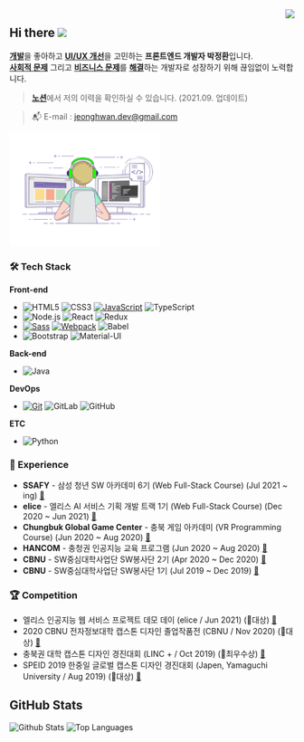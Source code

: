 <div align="right">
  <a href="https://hits.seeyoufarm.com">
    <img src="https://hits.seeyoufarm.com/api/count/incr/badge.svg?url=https%3A%2F%2Fgithub.com%2FJeongHwan-dev&count_bg=%23769CDD&title_bg=%238E8E8E&icon=github.svg&icon_color=%23E7E7E7&title=hits&edge_flat=false" align="right" />
  </a>
</div>

<h2>Hi there <img src="https://media.giphy.com/media/hvRJCLFzcasrR4ia7z/giphy.gif" width="25px" /></h2>

[**개발**](#)을 좋아하고 [**UI/UX 개선**](#)을 고민하는 **프론트엔드 개발자 박정환**입니다.  
[**사회적 문제**](#) 그리고 [**비즈니스 문제**](#)를 [**해결**](#)하는 개발자로 성장하기 위해 끊임없이 노력합니다.

> [**노션**](https://freezing-cobweb-11c.notion.site/8ded3e07719a4c0aba04d6d8d241ec9e)에서 저의 이력을 확인하실 수 있습니다. (2021.09. 업데이트)

> :mailbox_with_mail: E-mail : jeonghwan.dev@gmail.com

<img src="./img/coding.gif" alt="Coding" height="200px" />

### 🛠 Tech Stack

**Front-end**

- ![HTML5](https://img.shields.io/badge/-HTML5-E34F26?&logo=html5&logoColor=white) ![CSS3](https://img.shields.io/badge/-CSS3-1572B6?&logo=css3&logoColor=white) [![JavaScript](https://img.shields.io/badge/-JavaScript-F7DF1E?&logo=javascript&logoColor=white)](https://github.com/JeongHwan-dev/javascript-guide) ![TypeScript](https://img.shields.io/badge/-TypeScript-3178C6?&logo=typescript&logoColor=white)
- ![Node.js](https://img.shields.io/badge/-Node.js-339933?&logo=Node.js&logoColor=white) ![React](https://img.shields.io/badge/-React-61DAFB?&logo=react&logoColor=white) ![Redux](https://img.shields.io/badge/-Redux-764ABC?&logo=redux&logoColor=white)
- [![Sass](https://img.shields.io/badge/-Sass-CC6699?&logo=sass&logoColor=white)](https://github.com/JeongHwan-dev/sass-guide) [![Webpack](https://img.shields.io/badge/-Webpack-8DD6F9?&logo=webpack&logoColor=white)](https://github.com/JeongHwan-dev/webpack-template-basic) ![Babel](https://img.shields.io/badge/-Babel-F9DC3E?&logo=babel&logoColor=white)
- ![Bootstrap](https://img.shields.io/badge/-Bootstrap-7952B3?&logo=bootstrap&logoColor=white) ![Material-UI](https://img.shields.io/badge/-Material_UI-0081CB?&logo=material-ui&logoColor=white)

**Back-end**

- ![Java](https://img.shields.io/badge/-Java-007396?&logo=java&logoColor=white)

**DevOps**

- [![Git](https://img.shields.io/badge/-Git-F05032?&logo=git&logoColor=white)](https://github.com/JeongHwan-dev/git-guide) ![GitLab](https://img.shields.io/badge/-GitLab-FCA121?&logo=gitLab&logoColor=white) ![GitHub](https://img.shields.io/badge/-GitHub-181717?&logo=github&logoColor=white)

**ETC**

- ![Python](https://img.shields.io/badge/-Python-3776AB?&logo=python&logoColor=white)

### 💫 Experience

- **SSAFY** - 삼성 청년 SW 아카데미 6기 (Web Full-Stack Course) (Jul 2021 ~ ing) [:link:](https://www.ssafy.com/ksp/jsp/swp/swpMain.jsp)
- **elice** - 엘리스 AI 서비스 기획 개발 트랙 1기 (Web Full-Stack Course) (Dec 2020 ~ Jun 2021) [:link:](https://elicetrack.oopy.io/)
- **Chungbuk Global Game Center** - 충북 게임 아카데미 (VR Programming Course) (Jun 2020 ~ Aug 2020) [:link:](https://www.cjculture.org/home/sub.php?menukey=469&mod=view&no=14807&page=3&search=9&kwd=%EA%B2%8C%EC%9E%84&scode=00000003)
- **HANCOM** - 충청권 인공지능 교육 프로그램 (Jun 2020 ~ Aug 2020) [:link:](http://cbist.or.kr/home/sub.do?mncd=117&mode=view&no=14209060&searchCondition=9&searchKeyword=%EC%B6%A9%EC%B2%AD%EA%B6%8C)
- **CBNU** - SW중심대학사업단 SW봉사단 2기 (Apr 2020 ~ Dec 2020) [:link:](http://www.cbiz.kr/news/articleView.html?idxno=19221)
- **CBNU** - SW중심대학사업단 SW봉사단 1기 (Jul 2019 ~ Dec 2019) [:link:](http://www.cbiz.kr/news/articleView.html?idxno=16944)

### :trophy: Competition

- 엘리스 인공지능 웹 서비스 프로젝트 데모 데이 (elice / Jun 2021) (🥇대상) [:link:](https://www.notion.so/1st-Racers-Demo-Day-bfb433fa22014d02813c30ac243fe883)
- 2020 CBNU 전자정보대학 캡스톤 디자인 졸업작품전 (CBNU / Nov 2020) (🥇대상) [:link:](https://blog.naver.com/cbnuece/222162092864)
- 충북권 대학 캡스톤 디자인 경진대회 (LINC + / Oct 2019) (🥈최우수상) [:link:](http://www.cbiz.kr/news/articleView.html?idxno=17479)
- SPEID 2019 한중일 글로벌 캡스톤 디자인 경진대회 (Japen, Yamaguchi University / Aug 2019) (🥇대상) [:link:](http://www.cbiz.kr/news/articleView.html?idxno=17077)

## GitHub Stats

<p align="left">
  <img src="https://github-readme-stats.vercel.app/api?username=JeongHwan-dev&show_icons=true&count_private=true&theme=react" alt="Github Stats" height="150px" />
  <img src="https://github-readme-stats.vercel.app/api/top-langs/?username=JeongHwan-dev&hide_border=true&layout=compact&theme=react" alt="Top Languages" height="150px" />
</p>
